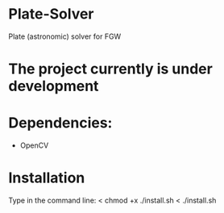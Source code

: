 # Plate-Solver
Plate (astronomic) solver for FGW

# The project currently is under development


# Dependencies:
* OpenCV

# Installation
  Type in the command line:
  <  chmod +x ./install.sh
  <  ./install.sh

